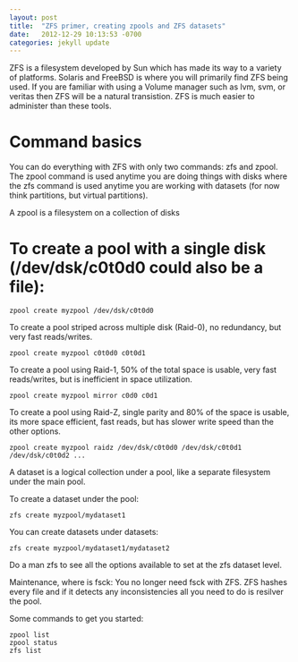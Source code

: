 ```yaml
---
layout: post
title:  "ZFS primer, creating zpools and ZFS datasets"
date:   2012-12-29 10:13:53 -0700
categories: jekyll update
---
```


ZFS is a filesystem developed by Sun which has made its way to a variety of platforms.  Solaris and FreeBSD is where you will primarily find ZFS being used.  If you are familiar with using a Volume manager such as lvm, svm, or veritas then ZFS will be a natural transistion.  ZFS is much easier to administer than these tools.

Command basics
===

You can do everything with ZFS with only two commands: zfs and zpool.  The zpool command is used anytime you are doing things with disks where the zfs command is used anytime you are working with datasets (for now think partitions, but virtual partitions).

A zpool  is a filesystem on a collection of disks

To create a pool with a single disk (/dev/dsk/c0t0d0 could also be a file):
===

```
zpool create myzpool /dev/dsk/c0t0d0
```

To create a pool striped across multiple disk (Raid-0), no redundancy, but very fast reads/writes.

```
zpool create myzpool c0t0d0 c0t0d1
```

To create a pool using Raid-1, 50% of the total space is usable, very fast reads/writes, but is inefficient in space utilization.

```
zpool create myzpool mirror c0d0 c0d1
```

To create a pool using Raid-Z, single parity and 80% of the space is usable, its more space efficient, fast reads, but has slower write speed than the other options.

```
zpool create myzpool raidz /dev/dsk/c0t0d0 /dev/dsk/c0t0d1 /dev/dsk/c0t0d2 ...
```

A dataset is a logical collection under a pool, like a separate filesystem under the main pool.

To create a dataset under the pool:

```
zfs create myzpool/mydataset1
```

You can create datasets under datasets:

```
zfs create myzpool/mydataset1/mydataset2
```

Do a man zfs to see all the options available to set at the zfs dataset level.

Maintenance, where is fsck:
You no longer need fsck with ZFS.  ZFS hashes every file and if it detects any inconsistencies all you need to do is resilver the pool.

Some commands to get you started:

```
zpool list
zpool status
zfs list
```

